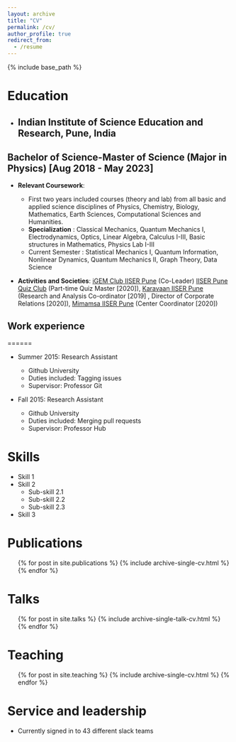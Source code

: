 ```yaml
---
layout: archive
title: "CV"
permalink: /cv/
author_profile: true
redirect_from:
  - /resume
---
```


{% include base_path %}

# Education

- ## Indian Institute of Science Education and Research, Pune, India

## Bachelor of Science-Master of Science (Major in Physics) [Aug 2018 - May 2023]

- **Relevant Coursework**: 
  - First two years included courses (theory and lab) from all basic and applied science disciplines of Physics, Chemistry, Biology, Mathematics, Earth Sciences, Computational Sciences and Humanities. 
  - **Specialization** : Classical Mechanics, Quantum Mechanics I, Electrodynamics, Optics, Linear Algebra, Calculus I-III, Basic structures in Mathematics, Physics Lab I-III
  - Current Semester : Statistical Mechanics I, Quantum Information, Nonlinear Dynamics, Quantum Mechanics II, Graph Theory, Data Science

- **Activities and Societies**: [iGEM Club IISER Pune](https://sites.google.com/sac.iiserpune.ac.in/igem-iiserp) (Co-Leader)  [IISER Pune Quiz Club](https://sites.google.com/sac.iiserpune.ac.in/quiz/our-team) (Part-time Quiz Master [2020]), [Karavaan IISER Pune](https://www.karavaan.org/) (Research and Analysis Co-ordinator [2019] , Director of Corporate Relations [2020]), [Mimamsa IISER Pune](http://mimamsa.iiserpune.ac.in/) (Center Coordinator [2020])


## Work experience
======
* Summer 2015: Research Assistant
  * Github University
  * Duties included: Tagging issues
  * Supervisor: Professor Git

* Fall 2015: Research Assistant
  * Github University
  * Duties included: Merging pull requests
  * Supervisor: Professor Hub
  
Skills
======
* Skill 1
* Skill 2
  * Sub-skill 2.1
  * Sub-skill 2.2
  * Sub-skill 2.3
* Skill 3

Publications
======
  <ul>{% for post in site.publications %}
    {% include archive-single-cv.html %}
  {% endfor %}</ul>
  
Talks
======
  <ul>{% for post in site.talks %}
    {% include archive-single-talk-cv.html %}
  {% endfor %}</ul>
  
Teaching
======
  <ul>{% for post in site.teaching %}
    {% include archive-single-cv.html %}
  {% endfor %}</ul>
  
Service and leadership
======
* Currently signed in to 43 different slack teams
